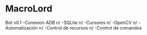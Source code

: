 # MacroLord

Bot v0.1
-Conexion ADB n/
-SQLite n/
-Cursores n/
-OpenCV n/
-Automatización n/
-Control de recursos n/
-Control de comandos

